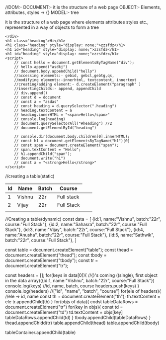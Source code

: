 //DOM:- 
DOCUMENT:- it is the structure of a web page
OBJECT:- Elements, attributes, styles -> {}
MODEL:- tree

it is the structure of a web page where elements attributes styles etc., represented in a way of objects to form a tree


<!DOCTYPE html>
<html lang="en">
<head>
    <meta charset="UTF-8">
    <meta name="viewport" content="width=device-width, initial-scale=1.0">
    <title>Document</title>
</head>
<body>
    <div>

    </div>
    <h1 class="heading">Hi</h1>
    <h1 class="heading" style="display: none;">zzsfdz</h1>
    <h1 id="heading" style="display: none;">zzsfdz</h1>
    <h1 id="heading" style="display: none;">zzsfdz</h1>
    <script>
        // const hello = document.getElementsByTagName("div");
        // hello.append("asdkj")
        // document.body.appendChild("hello")
        //accessing elements:- gebid, gebcl,gebtg,qs,
        //modifying elements:-innerhtml, textcontent, innertext
        //creating/adding element:- d.createElement("paragraph" )
        //insertingChilds:- append, appendChild
        // div.append()
        // const d = document
        // const a = "asdas"
        // const heading = d.querySelector(".heading")
        // heading.textContent = a
        // heading.innerHTML = "<span>Hello</span>"
        // console.log(heading)
        // document.querySelectorAll("#heading") //2
        // document.getElementById("heading")

        // console.dir(document.body.children[0].innerHTML);
        // const h1 = document.getElementsByTagName("h1")[0]
        // const span = document.createElement("span");
        // span.textContent = "Hello";
        // h1.appendChild("span");
        // document.write("h1")
        // const a = "<strong>Hello</strong>"
    </script>
</body>
</html>

//creating a table(static)
 <table>
        <thead>
            <tr>
                <th>Id</th>
                <th>Name</th>
                <th>Batch</th>
                <th>Course</th>
            </tr>
        </thead>
        <tbody>
            <tr>
                <td>1</td>
                <td>Vishnu</td>
                <td>22r</td>
                <td>Full stack</td>
            </tr>
            <tr>
                <td>2</td>
                <td>Vijay</td>
                <td>22r</td>
                <td>Full Stack</td>
                <td></td>
                <td></td>
            </tr>
            <tr>
                <td></td>
                <td></td>
                <td></td>
                <td></td>
                <td></td>
                <td></td>
            </tr>
        </tbody>
    </table>
//Creating a table(dynamic)
const data = [
    {id:1, name:"Vishnu", batch:"22r", course:"Full Stack"},
    {id:2, name:"Sahasra", batch:"22r", course:"Full Stack"},
    {id:3, name:"Vijay", batch:"22r", course:"Full Stack"},
    {id:4, name:"Anusha", batch:"22r", course:"Full Stack"},
    {id:5, name:"Sathwik", batch:"22r", course:"Full Stack"},
]

const table = document.createElement("table");
const thead = document.createElement("thead");
const tbody = document.createElement("tbody");
const tr = document.createElement("tr");

const headers = [];
for(keys in data[0]){   //{}'s coming ((single), first object in the data array)({id:1, name:"Vishnu", batch:"22r", course:"Full Stack"})
console.log(keys) //id, name, batch, course
headers.push(keys)
}
console.log(headers) //["id", "name", "batch", "course"]
for(ele of headers){  //ele => id, name
    const th + document.createElement("th");
    th.textContent = ele
    tr.appendChild(th)
}
        for(objs of data){
            codst tableDataRows = document.createEldment("tr")
            for(key in objs){
                const td = document.createElement("td")
                td.textContent = objs[key]
                tableDataRows.appendChild(td)
            }
            tbody.appendChild(tableDataRows)
        }
thead.appendChidd(tr)
table.appendChild(thead)
table.appendChild(tbody)

tableContainer.appendChild(table)

